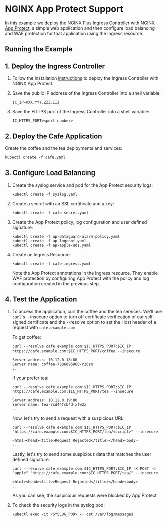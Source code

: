 # NGINX App Protect Support

In this example we deploy the NGINX Plus Ingress Controller with [NGINX App
Protect](https://www.nginx.com/products/nginx-app-protect/), a simple web application and then configure load balancing
and WAF protection for that application using the Ingress resource.

## Running the Example

## 1. Deploy the Ingress Controller

1. Follow the installation [instructions](https://docs.nginx.com/nginx-ingress-controller/installation) to deploy the
   Ingress Controller with NGINX App Protect.

2. Save the public IP address of the Ingress Controller into a shell variable:

    ```console
    IC_IP=XXX.YYY.ZZZ.III
    ```

3. Save the HTTPS port of the Ingress Controller into a shell variable:

    ```console
    IC_HTTPS_PORT=<port number>
    ```

## 2. Deploy the Cafe Application

Create the coffee and the tea deployments and services:

```console
kubectl create -f cafe.yaml
```

## 3. Configure Load Balancing

1. Create the syslog service and pod for the App Protect security logs:

    ```console
    kubectl create -f syslog.yaml
    ```

2. Create a secret with an SSL certificate and a key:

    ```console
    kubectl create -f cafe-secret.yaml
    ```

3. Create the App Protect policy, log configuration and user defined signature:

    ```console
    kubectl create -f ap-dataguard-alarm-policy.yaml
    kubectl create -f ap-logconf.yaml
    kubectl create -f ap-apple-uds.yaml
    ```

4. Create an Ingress Resource:

    ```console
    kubectl create -f cafe-ingress.yaml
    ```

    Note the App Protect annotations in the Ingress resource. They enable WAF protection by configuring App Protect with
    the policy and log configuration created in the previous step.

## 4. Test the Application

1. To access the application, curl the coffee and the tea services. We'll use `curl`'s --insecure option to turn off
certificate verification of our self-signed certificate and the --resolve option to set the Host header of a request
with `cafe.example.com`

    To get coffee:

    ```console
    curl --resolve cafe.example.com:$IC_HTTPS_PORT:$IC_IP https://cafe.example.com:$IC_HTTPS_PORT/coffee --insecure
    ```

    ```text
    Server address: 10.12.0.18:80
    Server name: coffee-7586895968-r26zn
    ...
    ```

    If your prefer tea:

    ```console
    curl --resolve cafe.example.com:$IC_HTTPS_PORT:$IC_IP https://cafe.example.com:$IC_HTTPS_PORT/tea --insecure
    ```

    ```text
    Server address: 10.12.0.19:80
    Server name: tea-7cd44fcb4d-xfw2x
    ...
    ```

    Now, let's try to send a request with a suspicious URL:

    ```console
    curl --resolve cafe.example.com:$IC_HTTPS_PORT:$IC_IP "https://cafe.example.com:$IC_HTTPS_PORT/tea/<script>" --insecure
    ```

    ```text
    <html><head><title>Request Rejected</title></head><body>
    ...
    ```

    Lastly, let's try to send some suspicious data that matches the user defined signature.

    ```console
    curl --resolve cafe.example.com:$IC_HTTPS_PORT:$IC_IP -X POST -d "apple" "https://cafe.example.com:$IC_HTTPS_PORT/tea/" --insecure
    ```

    ```text
    <html><head><title>Request Rejected</title></head><body>
    ...
    ```

    As you can see, the suspicious requests were blocked by App Protect

1. To check the security logs in the syslog pod:

    ```console
    kubectl exec -it <SYSLOG_POD> -- cat /var/log/messages
    ```
